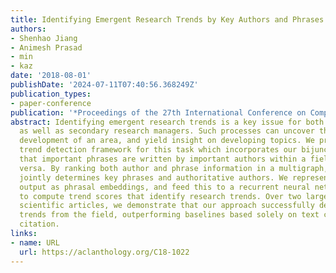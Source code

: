 ```yaml
---
title: Identifying Emergent Research Trends by Key Authors and Phrases
authors:
- Shenhao Jiang
- Animesh Prasad
- min
- kaz
date: '2018-08-01'
publishDate: '2024-07-11T07:40:56.368249Z'
publication_types:
- paper-conference
publication: '*Proceedings of the 27th International Conference on Computational Linguistics*'
abstract: Identifying emergent research trends is a key issue for both primary researchers
  as well as secondary research managers. Such processes can uncover the historical
  development of an area, and yield insight on developing topics. We propose an embedded
  trend detection framework for this task which incorporates our bijunctive hypothesis
  that important phrases are written by important authors within a field and vice
  versa. By ranking both author and phrase information in a multigraph, our method
  jointly determines key phrases and authoritative authors. We represent this intermediate
  output as phrasal embeddings, and feed this to a recurrent neural network (RNN)
  to compute trend scores that identify research trends. Over two large datasets of
  scientific articles, we demonstrate that our approach successfully detects past
  trends from the field, outperforming baselines based solely on text centrality or
  citation.
links:
- name: URL
  url: https://aclanthology.org/C18-1022
---
```

